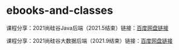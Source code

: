 # ebooks-and-classes

课程分享：2021尚硅谷Java后端（2021.5结束）链接：[百度网盘链接](https://x-x.fun/e/FX25db92e4yuZ)

课程分享：2021尚硅谷大数据后端（2021.9结束）链接：[百度网盘链接](https://x-x.fun/e/RX697a1d7e4LB)
